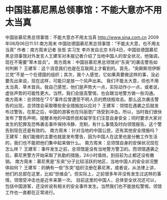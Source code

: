 # 中国驻慕尼黑总领事馆：不能大意亦不用太当真

中国驻慕尼黑总领事馆：不能大意亦不用太当真
http://www.sina.com.cn  2009年08月06日11:51  南方周末
中国驻德国慕尼黑总领事馆：“不能太大意，也不用太当真”
作者：南方周末记者 张哲 实习生 李卉发自北京
8月4日，中国驻德国慕尼黑总领事馆对外发言人王建军对本报记者介绍了当地中国人的安全状况，他强调，现在不需要“草木皆兵”。
南方周末：中国驻慕尼黑总领馆对“东突”的袭击警告如何判断？
王建军：这个消息我们也是在互联网上才看到的。首先，“突厥斯坦伊斯兰党”不是一个在德国的组织；其次，我个人感觉，它如果真要做这样的事，没必要先出来说，现在这样，可能只是放一个风声出来。
我们不能太大意，但也不用太当真、草木皆兵。我自己感觉，他们是声势大一点，实际动作小一点，或者说，虚张声势的可能性更大。当然，我们会提高警惕，也会跟当地警方做一些沟通。
南方周末：总领馆在“7·5”事件后曾遭受不明人员的燃烧瓶攻击。那么这次袭击警告的出现，总领馆会采取哪些安全措施加以应对？
王建军：领馆在遇袭之后就发布过警告。在那之后，中国的游客也在玛丽恩广场受到冲击。所以，当时我们很快发布了警告声明，提醒本地的中国侨民和留学生们注意自身安全；同时要求大家对发生的犯罪及恐怖袭击事件保持冷静、克制，有什么事情及时向领馆报告。这个警告到现在还是有效的。
南方周末：针对当地的中国公民，还有其他安全措施吗？
王建军：我们能做的主要也就是发布警告，因为中国人在这里也是分散工作生活的，我们也不能把他们集中起来做什么。
南方周末：总领馆自身的安保状况现在怎么样？
王建军：事件发生之前，总领馆是没有当地警方警卫的。而领馆遇袭之后，慕尼黑警方开始采取了执勤的措施，24小时值岗，到目前为止都还没有撤销。
南方周末：慕尼黑是“东突”分子比较活跃的地区，当地中国人的安全状况整体如何？
王建军：的确有一些“东突”组织注册在慕尼黑，或者说，从法律上讲，他们的总部在这里，比如“世维会”。但实际上，之前很多年并没有发生过这样的事情，领馆受冲击也是近年来第一次。
目前这里的中国人，总体安全状况还可以，包括中国游客，还没听说有相关的安全事件发生。当然我们也不能放松警惕，领馆工作也一直都在正常进行。

